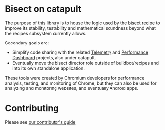 
<!-- Copyright 2015 The Chromium Authors. All rights reserved.
     Use of this source code is governed by a BSD-style license that can be
     found in the LICENSE file.
-->
Bisect on catapult
=================

The purpose of this library is to house the logic used by the [bisect
recipe](https://code.google.com/p/chromium/codesearch#chromium/build/scripts/slave/recipes/bisect.py)
to improve its stability, testability and mathematical soundness beyond what the
recipes subsystem currently allows.

Secondary goals are:

 * Simplify code sharing with the related [Telemetry](https://www.chromium.org/developers/telemetry) and [Performance Dashboard](https://github.com/catapult-project/catapult/blob/master/dashboard/README.md) projects, also under catapult.
 * Eventually move the bisect director role outside of buildbot/recipes and
   into its own standalone application.

These tools were created by Chromium developers for performance analysis,
testing, and monitoring of Chrome, but they can also be used for analyzing and
monitoring websites, and eventually Android apps.

Contributing
============
Please see [our contributor's guide](https://github.com/catapult-project/catapult/blob/master/CONTRIBUTING.md)

